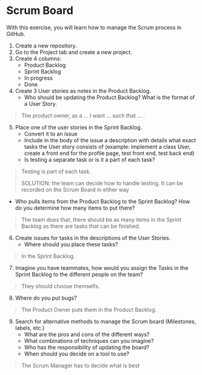 # Scrum Board

With this exercise, you will learn how to manage the Scrum process in GitHub.

1. Create a new repository.
2. Go to the Project tab and create a new project.
3. Create 4 columns:
    - Product Backlog
    - Sprint Backlog
    - In progress
    - Done
4. Create 3 User stories as notes in the Product Backlog.
    - Who should be updating the Product Backlog? What is the format of a User Story.
> The product owner, as a ... I want ... such that ... . 
5. Place one of the user stories in the Sprint Backlog.
    - Convert it to an issue
    - Include in the body of the issue a description with details what exact tasks the User story consists of (example:
      implement a class User, create a front end for the profile page, test front end, test back end)
    - Is testing a separate task or is it a part of each task?
> Testing is part of each task. 
> 
> SOLUTION: the team can decide how to handle testing. It can be recorded on the Scrum Board in either way
  - Who pulls items from the Product Backlog to the Sprint Backlog? How do you determine how many items to put there?
> The team does that, there should be as many items in the Sprint Backlog as there are tasks that can be finished. 
6. Create issues for tasks in the descriptions of the User Stories.
    - Where should you place these tasks?
> In the Sprint Backlog. 
7. Imagine you have teammates, how would you assign the Tasks in the Sprint Backlog to the different people on the
   team?
> They should choose themselfs. 
8. Where do you put bugs?
> The Product Owner puts them in the Product Backlog. 
9. Search for alternative methods to manage the Scrum board (Milestones, labels, etc.)
    - What are the pros and cons of the different ways?
    - What combinations of techniques can you imagine?
    - Who has the responsibility of updating the board?
    - When should you decide on a tool to use?
> The Scrum Manager has to decide what is best
